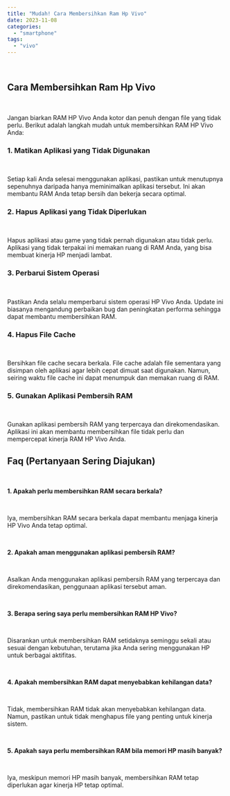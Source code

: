 ```yaml
---
title: "Mudah! Cara Membersihkan Ram Hp Vivo"
date: 2023-11-08
categories: 
  - "smartphone"
tags: 
  - "vivo"
---
```


 

## Cara Membersihkan Ram Hp Vivo

 

Jangan biarkan RAM HP Vivo Anda kotor dan penuh dengan file yang tidak perlu. Berikut adalah langkah mudah untuk membersihkan RAM HP Vivo Anda:

### 1\. Matikan Aplikasi yang Tidak Digunakan

 

Setiap kali Anda selesai menggunakan aplikasi, pastikan untuk menutupnya sepenuhnya daripada hanya meminimalkan aplikasi tersebut. Ini akan membantu RAM Anda tetap bersih dan bekerja secara optimal.

### 2\. Hapus Aplikasi yang Tidak Diperlukan

 

Hapus aplikasi atau game yang tidak pernah digunakan atau tidak perlu. Aplikasi yang tidak terpakai ini memakan ruang di RAM Anda, yang bisa membuat kinerja HP menjadi lambat.

### 3\. Perbarui Sistem Operasi

 

Pastikan Anda selalu memperbarui sistem operasi HP Vivo Anda. Update ini biasanya mengandung perbaikan bug dan peningkatan performa sehingga dapat membantu membersihkan RAM.

### 4\. Hapus File Cache

 

Bersihkan file cache secara berkala. File cache adalah file sementara yang disimpan oleh aplikasi agar lebih cepat dimuat saat digunakan. Namun, seiring waktu file cache ini dapat menumpuk dan memakan ruang di RAM.

### 5\. Gunakan Aplikasi Pembersih RAM

 

Gunakan aplikasi pembersih RAM yang terpercaya dan direkomendasikan. Aplikasi ini akan membantu membersihkan file tidak perlu dan mempercepat kinerja RAM HP Vivo Anda.

## Faq (Pertanyaan Sering Diajukan)

 

**1\. Apakah perlu membersihkan RAM secara berkala?**

 

Iya, membersihkan RAM secara berkala dapat membantu menjaga kinerja HP Vivo Anda tetap optimal.

 

**2\. Apakah aman menggunakan aplikasi pembersih RAM?**

 

Asalkan Anda menggunakan aplikasi pembersih RAM yang terpercaya dan direkomendasikan, penggunaan aplikasi tersebut aman.

 

**3\. Berapa sering saya perlu membersihkan RAM HP Vivo?**

 

Disarankan untuk membersihkan RAM setidaknya seminggu sekali atau sesuai dengan kebutuhan, terutama jika Anda sering menggunakan HP untuk berbagai aktifitas.

 

**4\. Apakah membersihkan RAM dapat menyebabkan kehilangan data?**

 

Tidak, membersihkan RAM tidak akan menyebabkan kehilangan data. Namun, pastikan untuk tidak menghapus file yang penting untuk kinerja sistem.

 

**5\. Apakah saya perlu membersihkan RAM bila memori HP masih banyak?**

 

Iya, meskipun memori HP masih banyak, membersihkan RAM tetap diperlukan agar kinerja HP tetap optimal.

